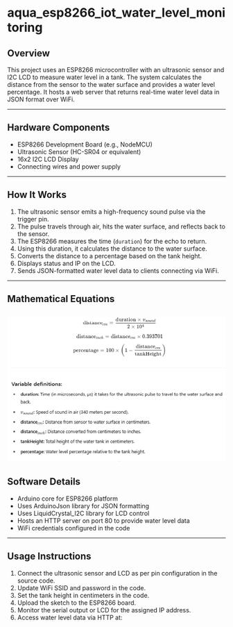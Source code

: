 # aqua_esp8266_iot_water_level_monitoring

## Overview

This project uses an ESP8266 microcontroller with an ultrasonic sensor and I2C LCD to measure water level in a tank. The system calculates the distance from the sensor to the water surface and provides a water level percentage. It hosts a web server that returns real-time water level data in JSON format over WiFi.

---

## Hardware Components

- ESP8266 Development Board (e.g., NodeMCU)
- Ultrasonic Sensor (HC-SR04 or equivalent)
- 16x2 I2C LCD Display
- Connecting wires and power supply

---

## How It Works

1. The ultrasonic sensor emits a high-frequency sound pulse via the trigger pin.
2. The pulse travels through air, hits the water surface, and reflects back to the sensor.
3. The ESP8266 measures the time (`duration`) for the echo to return.
4. Using this duration, it calculates the distance to the water surface.
5. Converts the distance to a percentage based on the tank height.
6. Displays status and IP on the LCD.
7. Sends JSON-formatted water level data to clients connecting via WiFi.

---

## Mathematical Equations

![Alt text](https://raw.githubusercontent.com/avimallik/aqua_esp8266_iot_water_level_monitoring/refs/heads/master/equation/ultrasonic_distance_measure.PNG)
---

## Software Details

- Arduino core for ESP8266 platform
- Uses ArduinoJson library for JSON formatting
- Uses LiquidCrystal_I2C library for LCD control
- Hosts an HTTP server on port 80 to provide water level data
- WiFi credentials configured in the code

---

## Usage Instructions

1. Connect the ultrasonic sensor and LCD as per pin configuration in the source code.
2. Update WiFi SSID and password in the code.
3. Set the tank height in centimeters in the code.
4. Upload the sketch to the ESP8266 board.
5. Monitor the serial output or LCD for the assigned IP address.
6. Access water level data via HTTP at:

